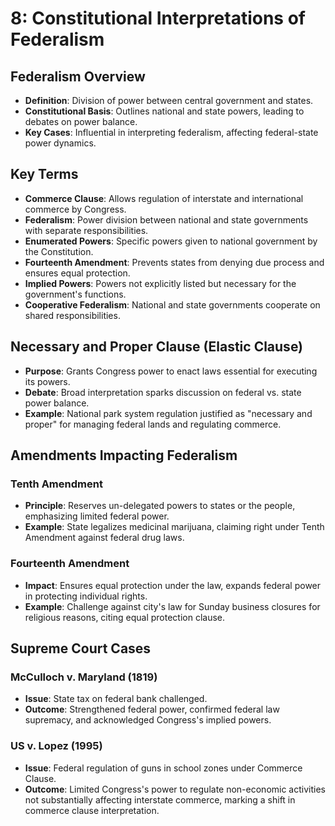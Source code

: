 # 8: Constitutional Interpretations of Federalism

## Federalism Overview
- **Definition**: Division of power between central government and states.
- **Constitutional Basis**: Outlines national and state powers, leading to debates on power balance.
- **Key Cases**: Influential in interpreting federalism, affecting federal-state power dynamics.

## Key Terms
- **Commerce Clause**: Allows regulation of interstate and international commerce by Congress.
- **Federalism**: Power division between national and state governments with separate responsibilities.
- **Enumerated Powers**: Specific powers given to national government by the Constitution.
- **Fourteenth Amendment**: Prevents states from denying due process and ensures equal protection.
- **Implied Powers**: Powers not explicitly listed but necessary for the government's functions.
- **Cooperative Federalism**: National and state governments cooperate on shared responsibilities.

## Necessary and Proper Clause (Elastic Clause)
- **Purpose**: Grants Congress power to enact laws essential for executing its powers.
- **Debate**: Broad interpretation sparks discussion on federal vs. state power balance.
- **Example**: National park system regulation justified as "necessary and proper" for managing federal lands and regulating commerce.

## Amendments Impacting Federalism

### Tenth Amendment
- **Principle**: Reserves un-delegated powers to states or the people, emphasizing limited federal power.
- **Example**: State legalizes medicinal marijuana, claiming right under Tenth Amendment against federal drug laws.

### Fourteenth Amendment
- **Impact**: Ensures equal protection under the law, expands federal power in protecting individual rights.
- **Example**: Challenge against city's law for Sunday business closures for religious reasons, citing equal protection clause.

## Supreme Court Cases

### McCulloch v. Maryland (1819)
- **Issue**: State tax on federal bank challenged.
- **Outcome**: Strengthened federal power, confirmed federal law supremacy, and acknowledged Congress's implied powers.

### US v. Lopez (1995)
- **Issue**: Federal regulation of guns in school zones under Commerce Clause.
- **Outcome**: Limited Congress's power to regulate non-economic activities not substantially affecting interstate commerce, marking a shift in commerce clause interpretation.
